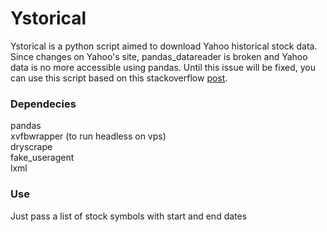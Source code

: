 # Ystorical

Ystorical is a python script aimed to download Yahoo historical stock data.
Since changes on Yahoo's site, pandas_datareader is broken and Yahoo data is no more accessible using pandas. Until this issue will be fixed, you can use this script based on this stackoverflow [post](https://stackoverflow.com/questions/44045158/python-pandas-datareader-no-longer-works-for-yahoo-finance-changed-url). 

### Dependecies
pandas  
xvfbwrapper (to run headless on vps)  
dryscrape  
fake_useragent  
lxml  

### Use
Just pass a list of stock symbols with start and end dates  

